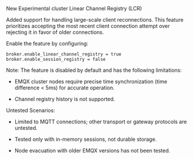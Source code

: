 New Experimental cluster Linear Channel Registry (LCR)

Added support for handling large-scale client reconnections. 
This feature prioritizes accepting the most recent client connection attempt over rejecting it in favor of older connections.

Enable the feature by configuring:

```
broker.enable_linear_channel_registry = true
broker.enable_session_registry = false
```

Note: The feature is disabled by default and has the following limitations:  

- EMQX cluster nodes require precise time synchronization (time difference < 5ms) for accurate operation.  

- Channel registry history is not supported.

Untested Scenarios:

- Limited to MQTT connections; other transport or gateway protocols are untested.  

- Tested only with in-memory sessions, not durable storage.  

- Node evacuation with older EMQX versions has not been tested.


